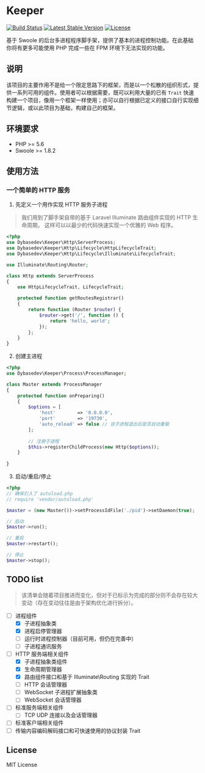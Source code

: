 # Keeper

[![Build Status](https://travis-ci.org/chongyi/keeper.svg?branch=master)](https://travis-ci.org/chongyi/keeper)
[![Latest Stable Version](https://poser.pugx.org/chongyi/keeper/v/stable)](https://packagist.org/packages/chongyi/keeper)
[![License](https://poser.pugx.org/chongyi/keeper/license)](https://packagist.org/packages/chongyi/keeper)

基于 Swoole 的后台多进程程序脚手架，提供了基本的进程控制功能。在此基础你将有更多可能使用 PHP 完成一些在 FPM 环境下无法实现的功能。

## 说明

该项目的主要作用不是给一个限定思路下的框架，而是以一个松散的组织形式，提供一系列可用的组件。使用者可以根据需要，既可以利用大量的已有 `Trait`
快速构建一个项目，像用一个框架一样使用；亦可以自行根据已定义的接口自行实现细节逻辑，或以此项目为基础，构建自己的框架。

## 环境要求

* PHP >= 5.6
* Swoole >= 1.8.2

## 使用方法

### 一个简单的 HTTP 服务

1. 先定义一个用作实现 HTTP 服务子进程

> 我们用到了脚手架自带的基于 Laravel Illuminate 路由组件实现的 HTTP 生命周期，
> 这样可以以最少的代码快速实现一个优雅的 Web 程序。

```php
<?php
use Dybasedev\Keeper\Http\ServerProcess;
use Dybasedev\Keeper\Http\Lifecycle\HttpLifecycleTrait;
use Dybasedev\Keeper\Http\Lifecycle\Illuminate\LifecycleTrait;

use Illuminate\Routing\Router;

class Http extends ServerProcess
{
    use HttpLifecycleTrait, LifecycleTrait;

    protected function getRoutesRegistrar()
    {
        return function (Router $router) {
            $router->get('/', function () {
                return 'hello, world';
            });
        };
    }
}
```

2. 创建主进程

```php
<?php
use Dybasedev\Keeper\Process\ProcessManager;

class Master extends ProcessManager
{
    protected function onPreparing() 
    {
        $options = [
            'host'        => '0.0.0.0',
            'port'        => '19730',
            'auto_reload' => false // 该子进程退出后是否自动重载
        ];
        
        // 注册子进程
        $this->registerChildProcess(new Http($options));
    }
    
}
```

3. 启动/重启/停止

```php
<?php
// 确保引入了 autoload.php
// require 'vendor/autoload.php'

$master = (new Master())->setProcessIdFile('./pid')->setDaemon(true);

// 启动
$master->run();

// 重启
$master->restart();

// 停止
$master->stop();
```

## TODO list

> 该清单会随着项目推进而变化，但对于已标示为完成的部分则不会存在较大变动（存在变动往往是由于架构优化进行拆分）。

* [ ] 进程组件
	* [x] 子进程抽象类
	* [x] 进程启停管理器
	* [ ] 运行时进程控制器（目前可用，但仍在完善中）
	* [ ] 子进程通讯服务
* [ ] HTTP 服务端相关组件
	* [x] 子进程抽象类组件
	* [x] 生命周期管理器
	* [x] 路由组件接口和基于 Illuminate\Routing 实现的 Trait
	* [ ] HTTP 会话管理器
	* [ ] WebSocket 子进程扩展抽象类
	* [ ] WebSocket 会话管理器
* [ ] 标准服务端相关组件
	* [ ] TCP UDP 连接以及会话管理器
* [ ] 标准客户端相关组件
* [ ] 传输内容编码解码接口和可快速使用的协议封装 Trait

## License

MIT License